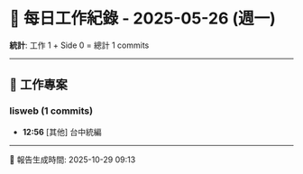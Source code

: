 # 📅 每日工作紀錄 - 2025-05-26 (週一)

**統計**: 工作 1 + Side 0 = 總計 1 commits

---

## 💼 工作專案

### lisweb (1 commits)

- **12:56** [其他] 台中統編

---

📅 報告生成時間: 2025-10-29 09:13
